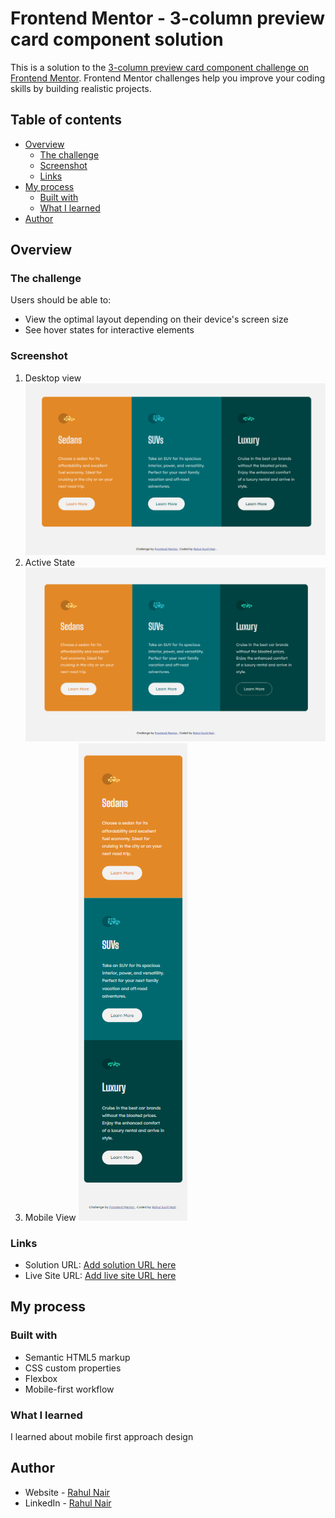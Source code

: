 # Frontend Mentor - 3-column preview card component solution

This is a solution to the [3-column preview card component challenge on Frontend Mentor](https://www.frontendmentor.io/challenges/3column-preview-card-component-pH92eAR2-). Frontend Mentor challenges help you improve your coding skills by building realistic projects.

## Table of contents

- [Overview](#overview)
  - [The challenge](#the-challenge)
  - [Screenshot](#screenshot)
  - [Links](#links)
- [My process](#my-process)
  - [Built with](#built-with)
  - [What I learned](#what-i-learned)
- [Author](#author)

## Overview

### The challenge

Users should be able to:

- View the optimal layout depending on their device's screen size
- See hover states for interactive elements

### Screenshot

1. Desktop view
   ![Alt text](image.png)
1. Active State
   ![Alt text](image-1.png)
1. Mobile View
   ![Alt text](image-2.png)

### Links

- Solution URL: [Add solution URL here](https://github.com/Rahulnair1234/Frontend-Mentor-Sites/tree/main/three-column-preview-card-component)
- Live Site URL: [Add live site URL here](https://rahulnair1234.github.io/Frontend-Mentor-Sites/three-column-preview-card-component/)

## My process

### Built with

- Semantic HTML5 markup
- CSS custom properties
- Flexbox
- Mobile-first workflow

### What I learned

I learned about mobile first approach design

## Author

- Website - [Rahul Nair](https://rahul-nair-portfolio-site.web.app/)
- LinkedIn - [Rahul Nair](www.linkedin.com/in/rahul-nair-66a189228)
